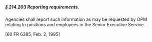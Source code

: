 ##### § 214.203 Reporting requirements. #####

Agencies shall report such information as may be requested by OPM relating to positions and employees in the Senior Executive Service.

[60 FR 6385, Feb. 2, 1995]